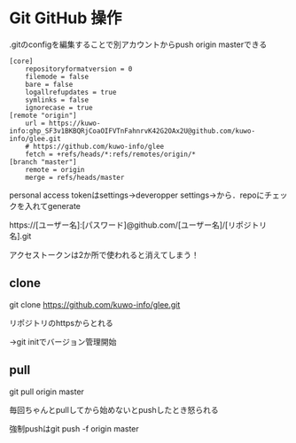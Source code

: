 # Git GitHub 操作

.gitのconfigを編集することで別アカウントからpush origin masterできる

```
[core]
	repositoryformatversion = 0
	filemode = false
	bare = false
	logallrefupdates = true
	symlinks = false
	ignorecase = true
[remote "origin"]
	url = https://kuwo-info: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@github.com/kuwo-info/glee.git
	# https://github.com/kuwo-info/glee
	fetch = +refs/heads/*:refs/remotes/origin/*
[branch "master"]
	remote = origin
	merge = refs/heads/master
```

personal access tokenはsettings→deveropper settings→から．repoにチェックを入れてgenerate

https://[ユーザー名]:[パスワード]@github.com/[ユーザー名]/[リポジトリ名].git

アクセストークンは2か所で使われると消えてしまう！

## clone

git clone https://github.com/kuwo-info/glee.git

リポジトリのhttpsからとれる

→git initでバージョン管理開始



## pull

git pull origin master

毎回ちゃんとpullしてから始めないとpushしたとき怒られる

強制pushはgit push -f origin master
